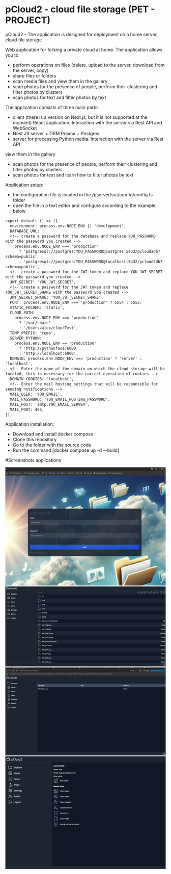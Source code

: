 # pCloud2 - cloud file storage (PET - PROJECT)

pCloud2 - The application is designed for deployment on a home server, cloud file storage

Web application for forking a private cloud at home. The application allows you to:

- perform operations on files (delete, upload to the server, download from the server, copy)
- share files or folders
- scan media files and view them in the gallery
- scan photos for the presence of people, perform their clustering and filter photos by clusters
- scan photos for text and filter photos by text

The application consists of three main parts:

- client (there is a version on Next.js, but it is not supported at the moment) React application. Interaction with the server via Rest API and WebSocket
- Nest JS server + ORM Prisma + Postgres
- server for processing Python media. Interaction with the server via Rest API

view them in the gallery

- scan photos for the presence of people, perform their clustering and filter photos by clusters
- scan photos for text and learn how to filter photos by text

Application setup:

- the configuration file is located in the /pserver/src/config/config.ts folder
- open the file in a text editor and configure according to the example below

```
export default () => ({
  environment: process.env.NODE_ENV || 'development',
  DATABASE_URL:
  <!-- create a password for the database and replace YOU_PASSWORD with the password you created -->
    process.env.NODE_ENV === 'production'
      ? 'postgresql://postgres:YOU_PASSWORD@postgres:5432/pcloud2db?schema=public'
      : 'postgresql://postgres:YOU_PASSWORD@localhost:5432/pcloud2db?schema=public',
  <!-- create a password for the JWT token and replace YOU_JWT_SECRET with the password you created -->
  JWT_SECRET: 'YOU_JWT_SECRET',
  <!-- create a password for the JWT token and replace YOU_JWT_SECRET_SHARE with the password you created -->
  JWT_SECRET_SHARE: 'YOU_JWT_SECRET_SHARE',
  PORT: process.env.NODE_ENV === 'production' ? 5554 : 5555,
  STATIC_FOLDER: 'static',
  CLOUD_PATH:
    process.env.NODE_ENV === 'production'
      ? '/var/share'
      : '/Users/alex/cloudTest',
  TEMP_PREFIX: 'temp',
  SERVER_PYTHON:
    process.env.NODE_ENV == 'production'
      ? 'http://pythonface:6000'
      : 'http://localhost:6000',
  DOMAIN: process.env.NODE_ENV === 'production' ? 'server' : 'localhost',
  <!-- Enter the name of the domain on which the cloud storage will be located, this is necessary for the correct operation of cookies -->
  DOMAIN_COOKIES: 'localhost',
  <!-- Enter the mail hosting settings that will be responsible for sending notifications -->
  MAIL_USER: 'YOU_EMAIL',
  MAIL_PASSWORD: 'YOU_EMAIL_HOSTING_PASSWORD',
  MAIL_HOST: 'smtp.YOU_EMAIL_SERVER',
  MAIL_PORT: 465,
});

```

Application installation:

- Download and install docker compose
- Clone this repository
- Go to the folder with the source code
- Run the command [docker compose up -d --build]

#Screenshots applications

![pCloud2 - application](./screenshot/1.png)
![pCloud2 - application](./screenshot/2.png)
![pCloud2 - application](./screenshot/3.png)
![pCloud2 - application](./screenshot/4.png)
